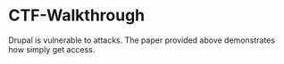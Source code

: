 # CTF-Walkthrough
Drupal is vulnerable to attacks. The paper provided above demonstrates how simply get access.
